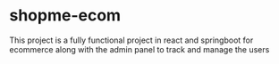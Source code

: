 # shopme-ecom
This project is a fully functional project in react and springboot for ecommerce along with the admin panel to track and manage the users

